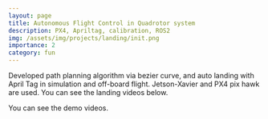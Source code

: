 ```yaml
---
layout: page
title: Autonomous Flight Control in Quadrotor system
description: PX4, Apriltag, calibration, ROS2
img: /assets/img/projects/landing/init.png
importance: 2
category: fun
---
```


Developed path planning algorithm via bezier curve, and auto landing with April Tag in simulation and off-board flight. Jetson-Xavier and PX4 pix hawk are used. You can see the landing videos below.



You can see the demo videos.

